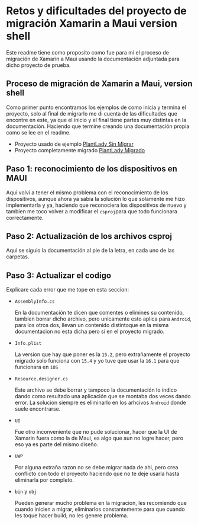# Retos y dificultades del proyecto de migración Xamarin a Maui version shell
Este readme tiene como proposito como fue para mi el proceso de migración de Xamarin a Maui usando la documentación adjuntada para dicho proyecto de prueba. 
##  Proceso de migración de Xamarin a Maui, version shell
Como primer punto encontramos los ejemplos de como inicia y termina el proyecto, solo al final de migrarlo me di cuenta de las dificultades que encontre en este, ya que el inicio y el final tiene partes muy distintas en la documentación. Haciendo que termine creando una documentación propia como se lee en el readme. 
- Proyecto usado de ejemplo [PlantLady Sin Migrar](https://github.com/maddymontaquila/PlantLady)
- Proyecto completamente migrado [PlantLady Migrado](https://github.com/maddymontaquila/PlantLady/tree/maui-migrate)
## Paso 1: reconocimiento de los dispositivos en MAUI

Aqui volvi a tener el mismo problema con el reconocimiento de los dispositivos, aunque ahora ya sabia la solución lo que solamente me hizo implementarla y ya, haciendo que reconociera los dispositivos de nuevo y tambien me toco volver a modificar el `csproj`para que todo funcionara correctamente. 

## Paso 2: Actualización de los archivos csproj
Aqui se siguio la documentación al pie de la letra, en cada uno de las carpetas.
## Paso 3: Actualizar el codigo
Explicare cada error que me tope en esta seccion:
- `AssemblyInfo.cs`

  En la documentación te dicen que comentes o elimines su contenido, tambien borrar dicho archivo, pero unicamente esto aplica para `Android`, para los otros dos, llevan un contenido distintoque en la misma documentacion no esta dicha pero si en el proyecto migrado.
  
- `Info.plist`

  La version que hay que poner es la `15.2`, pero extrañamente el proyecto migrado solo funciona con `15.4` y yo tuve que usar la `16.1` para que funcionara en `iOS`

- `Resource.designer.cs`

  Este archivo se debe borrar y tampoco la documentación lo indico dando como resultado una aplicación que se montaba dos veces dando error. La solucion siempre es eliminarlo en los arhcivos `Android` donde suele encontrarse.

- `UI`

  Fue otro inconveniente que no pude solucionar, hacer que la UI de Xamarin fuera como la de Maui, es algo que aun no logre hacer, pero eso ya es parte del mismo diseño. 
- `UWP`

  Por alguna extraña razon no se debe migrar nada de ahi, pero crea conflicto con todo el proyecto haciendo que no te deje usarla hasta eliminarla por completo.

- `bin` y `obj`

  Pueden generar mucho problema en la migracion, les recomiendo que cuando inicien a migrar, eliminarlos constantemente para que cuando les toque hacer build, no les genere problema. 
